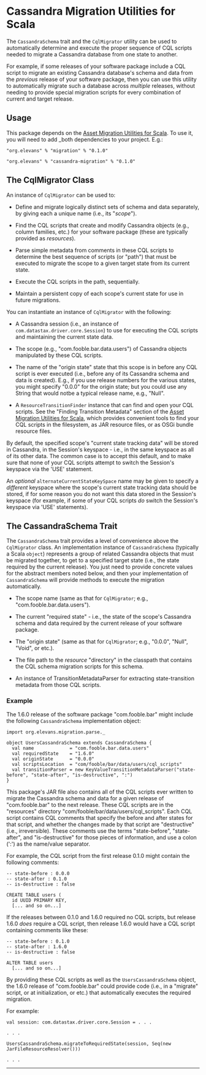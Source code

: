 # Cassandra Migration Utilities for Scala

The `CassandraSchema` trait and the `CqlMigrator` utility can be used to automatically determine and execute the proper sequence of CQL scripts needed to migrate a Cassandra database from one state to another.

For example, if some releases of your software package include a CQL script to migrate an existing Cassandra database's schema and data from the _previous_ release of your software package, then you can use this utility to automatically migrate such a database across _multiple_ releases, without needing to provide special migration scripts for every combination of current and target release.

## Usage

This package depends on the [Asset Migration Utilities for Scala](https://github.com/ericleeevans/migration). To use it, you will need to add _both dependencies to your project. E.g.:

~~~
"org.elevans" % "migration" % "0.1.0"

"org.elevans" % "cassandra-migration" % "0.1.0"
~~~

## The CqlMigrator Class

An instance of `CqlMigrator` can be used to:

* Define and migrate logically distinct sets of schema and data separately, by giving each a unique name (i.e., its "_scope_").

* Find the CQL scripts that create and modify Cassandra objects (e.g., column families, etc.) for your software package (these are typically provided as _resources_).

* Parse simple metadata from comments in these CQL scripts to determine the best sequence of scripts (or "path") that must be executed to migrate the
scope to a given target state from its current state.

* Execute the CQL scripts in the path, sequentially.

* Maintain a persistent copy of each scope's current state for use in future migrations.

You can instantiate an instance of `CqlMigrator` with the following:
 
* A Cassandra session (i.e., an instance of `com.datastax.driver.core.Session`) to use for executing the CQL scripts and maintaining the current state data.
 
* The scope (e.g., "com.fooble.bar.data.users") of Cassandra objects manipulated by these CQL scripts.
 
* The name of the "origin state" state that this scope is in before any CQL script is ever executed (i.e., before any of its Cassandra schema and data is created). E.g., if you use release numbers for the various states, you might specify "0.0.0" for the origin state; but you could use any String that would notbe a typical release name, e.g., "Null".
 
* A `ResourceTransitionFinder` instance that can find and open your CQL scripts. See the "Finding Transition Metadata" section of the [Asset Migration Utilities for Scala](https://github.com/ericleeevans/migration), which provides convenient tools to find your CQL scripts in the filesystem, as JAR resource files, or as OSGi bundle resource files.
                                    

By default, the specified scope's "current state tracking data" will be stored in Cassandra, in the Session's keyspace - i.e., in the same keyspace as all of its other data. 
The common case is to accept this default, and to make sure that none of your CQL scripts attempt to switch the Session's keyspace via the 'USE' statement.

An _optional_ `alternateCurrentStateKeySpace` name may be given to specify a _different_ keyspace where the scope's current state tracking data should be stored, if for some reason you do not want this data stored in the Session's keyspace (for example, if some of your CQL scripts _do_ switch the Session's keyspace via 'USE' statements).


## The CassandraSchema Trait

The `CassandraSchema` trait provides a level of convenience above the `CqlMigrator` class. 
An implementation instance of `CassandraSchema` (typically a Scala `object`) represents a group of related Cassandra objects that must be migrated together, to get to a specified target state (i.e., the state required by the current release).
You just need to provide concrete values for the abstract members noted below, and then your implementation of `CassandraSchema` will provide methods to execute the migration automatically.

* The scope name (same as that for `CqlMigrator`; e.g., "com.fooble.bar.data.users").

* The current "required state" - i.e., the state of the scope's Cassandra schema and data required by the current release of your software package.

* The "origin state" (same as that for `CqlMigrator`; e.g., "0.0.0", "Null", "Void", or etc.).

* The file path to the _resource_ "directory" in the classpath that contains the CQL schema migration scripts for this schema.

* An instance of TransitionMetadataParser for extracting state-transition metadata from those CQL scripts.

### Example

The 1.6.0 release of the software package "com.fooble.bar" might include the following `CassandraSchema` implementation object:

~~~
import org.elevans.migration.parse._

object UsersCassandraSchema extends CassandraSchema {
  val name             = "com.fooble.bar.data.users"
  val requiredState    = "1.6.0"
  val originState      = "0.0.0"
  val scriptsLocation  = "com/fooble/bar/data/users/cql_scripts"
  val transitionParser = new KeyValueTransitionMetadataParser("state-before", "state-after", "is-destructive", ":")
}
~~~

This package's JAR file also contains all of the CQL scripts ever written to migrate the Cassandra schema and data for a given release of "com.fooble.bar" to the next release.
These CQL scripts are in the "resources" directory "com/fooble/bar/data/users/cql_scripts".
Each CQL script contains CQL comments that specify the before and after states for that script, and whether the changes made by that script are "destructive" (i.e., irreversible). 
These comments use the terms "state-before", "state-after", and "is-destructive" for those pieces of information, and use a colon (':') as the name/value separator. 

For example, the CQL script from the first release 0.1.0 might contain the following comments:

~~~
-- state-before : 0.0.0
-- state-after : 0.1.0
-- is-destructive : false

CREATE TABLE users (
  id UUID PRIMARY KEY,
  [... and so on...]
~~~

If the releases between 0.1.0 and 1.6.0 required no CQL scripts, but release 1.6.0 _does_ require a CQL script, then release 1.6.0 would have a CQL script containing comments like these:

~~~
-- state-before : 0.1.0
-- state-after : 1.6.0
-- is-destructive : false

ALTER TABLE users 
  [... and so on...]
~~~

By providing these CQL scripts as well as the `UsersCassandraSchema` object, the 1.6.0 release of "com.fooble.bar" could provide code (i.e., in a "migrate" script, or at initialization, or etc.) that automatically executes the required migration. 

For example:

~~~
val session: com.datastax.driver.core.Session = . . .

. . .

UsersCassandraSchema.migrateToRequiredState(session, Seq(new JarFileResourceResolver()))

. . .
~~~



---
 